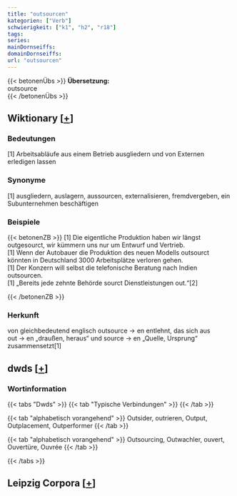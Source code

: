 ```yaml
---
title: "outsourcen"
kategorien: ["Verb"]
schwierigkeit: ["k1", "h2", "r18"]
tags:
series:
mainDornseiffs:
domainDornseiffs:
url: "outsourcen"
---
```


{{< betonenÜbs >}}
**Übersetzung:**  
outsource  
{{< /betonenÜbs >}}

## Wiktionary [[+](https://de.wiktionary.org/wiki/outsourcen)]

### Bedeutungen
[1] Arbeitsabläufe aus einem Betrieb ausgliedern und von Externen erledigen lassen  

### Synonyme
[1] ausgliedern, auslagern, aussourcen, externalisieren, fremdvergeben, ein Subunternehmen beschäftigen  

### Beispiele
{{< betonenZB >}}
[1] Die eigentliche Produktion haben wir längst outgesourct, wir kümmern uns nur um Entwurf und Vertrieb.  
[1] Wenn der Autobauer die Produktion des neuen Modells outsourct könnten in Deutschland 3000 Arbeitsplätze verloren gehen.  
[1] Der Konzern will selbst die telefonische Beratung nach Indien outsourcen.  
[1] „Bereits jede zehnte Behörde sourct Dienstleistungen out.“[2]  

{{< /betonenZB >}}
### Herkunft
von gleichbedeutend englisch outsource → en entlehnt, das sich aus out → en „draußen, heraus“ und source → en „Quelle, Ursprung“ zusammensetzt[1]  



## dwds [[+](https://www.dwds.de/wb/outsourcen)]

### Wortinformation
{{< tabs "Dwds" >}}
{{< tab "Typische Verbindungen" >}}
{{< /tab >}}

{{< tab "alphabetisch vorangehend" >}}
Outsider, outrieren, Output, Outplacement, Outperformer
{{< /tab >}}

{{< tab "alphabetisch vorangehend" >}}
Outsourcing, Outwachler, ouvert, Ouvertüre, Ouvrée
{{< /tab >}}

{{< /tabs >}}

## Leipzig Corpora [[+](https://corpora.uni-leipzig.de/en/res?word=outsourcen&corpusId=deu_newscrawl-public_2018)]

